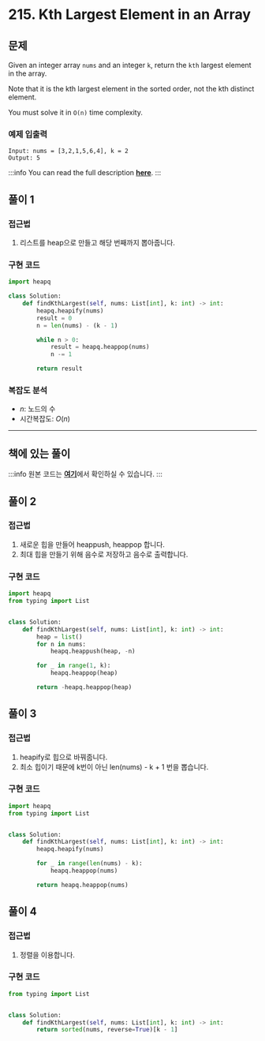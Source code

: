 # 215. Kth Largest Element in an Array

## 문제

Given an integer array `nums` and an integer `k`, return the `kth` largest element in the array.

Note that it is the kth largest element in the sorted order, not the kth distinct element.

You must solve it in `O(n)` time complexity.

### 예제 입출력

```
Input: nums = [3,2,1,5,6,4], k = 2
Output: 5
```

:::info
You can read the full description [**here**](https://leetcode.com/problems/kth-largest-element-in-an-array/description/).
:::

## 풀이 1

### 접근법

1. 리스트를 heap으로 만들고 해당 번째까지 뽑아줍니다.

### 구현 코드

```python
import heapq

class Solution:
    def findKthLargest(self, nums: List[int], k: int) -> int:
        heapq.heapify(nums)
        result = 0
        n = len(nums) - (k - 1)

        while n > 0:
            result = heapq.heappop(nums)
            n -= 1

        return result
```

### 복잡도 분석

- $n$: 노드의 수
- 시간복잡도: $O(n)$

---

## 책에 있는 풀이

:::info
원본 코드는 [**여기**](https://github.com/onlybooks/algorithm-interview)에서 확인하실 수 있습니다.
:::

## 풀이 2

### 접근법

1. 새로운 힙을 만들어 heappush, heappop 합니다.
2. 최대 힙을 만들기 위해 음수로 저장하고 음수로 출력합니다.

### 구현 코드

```python
import heapq
from typing import List


class Solution:
    def findKthLargest(self, nums: List[int], k: int) -> int:
        heap = list()
        for n in nums:
            heapq.heappush(heap, -n)

        for _ in range(1, k):
            heapq.heappop(heap)

        return -heapq.heappop(heap)
```

## 풀이 3

### 접근법

1. heapify로 힙으로 바꿔줍니다.
2. 최소 힙이기 때문에 k번이 아닌 len(nums) - k + 1 번을 뽑습니다.

### 구현 코드

```python
import heapq
from typing import List


class Solution:
    def findKthLargest(self, nums: List[int], k: int) -> int:
        heapq.heapify(nums)

        for _ in range(len(nums) - k):
            heapq.heappop(nums)

        return heapq.heappop(nums)
```

## 풀이 4

### 접근법

1. 정렬을 이용합니다.

### 구현 코드

```python
from typing import List


class Solution:
    def findKthLargest(self, nums: List[int], k: int) -> int:
        return sorted(nums, reverse=True)[k - 1]
```
